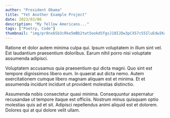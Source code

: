 ```yaml
---
author: "President Obama"
title: "Yet Another Example Project"
date: 2023/03/06
description: "My fellow Americans..."
tags: ["Poetry, Code"]
thumbnail: "img/pr8nx6Sb3cRke5mBb2twt5ookdSfgsJ18IJDw3pCX57cS5IluEdwIKaVYgKEy1gT"
---
```


Ratione et dolor autem minima culpa qui. Ipsum voluptatem in illum sint vel. Est laudantium praesentium doloribus. Earum nihil porro nisi voluptate assumenda adipisci.

Voluptatem accusamus quia praesentium qui dicta magni. Quo sint est tempore dignissimos libero eum. In quaerat aut dicta nemo. Autem exercitationem cumque libero magnam aliquam est et minima. Et et assumenda incidunt incidunt ut provident molestias distinctio.

Assumenda nobis consectetur quasi minima. Consequuntur aspernatur recusandae ut tempore itaque est officiis. Nostrum minus quisquam optio molestias quis ad et sit. Adipisci repellendus animi aliquid est et dolorem. Dolores qui at qui dolore velit ullam.